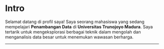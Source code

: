 # Intro

Selamat datang di profil saya! Saya seorang mahasiswa yang sedang mempelajari **Penambangan Data** di **Universitas Trunojoyo Madura**. Saya tertarik untuk mengeksplorasi berbagai teknik dalam mengolah dan menganalisis data besar untuk menemukan wawasan berharga.

---
